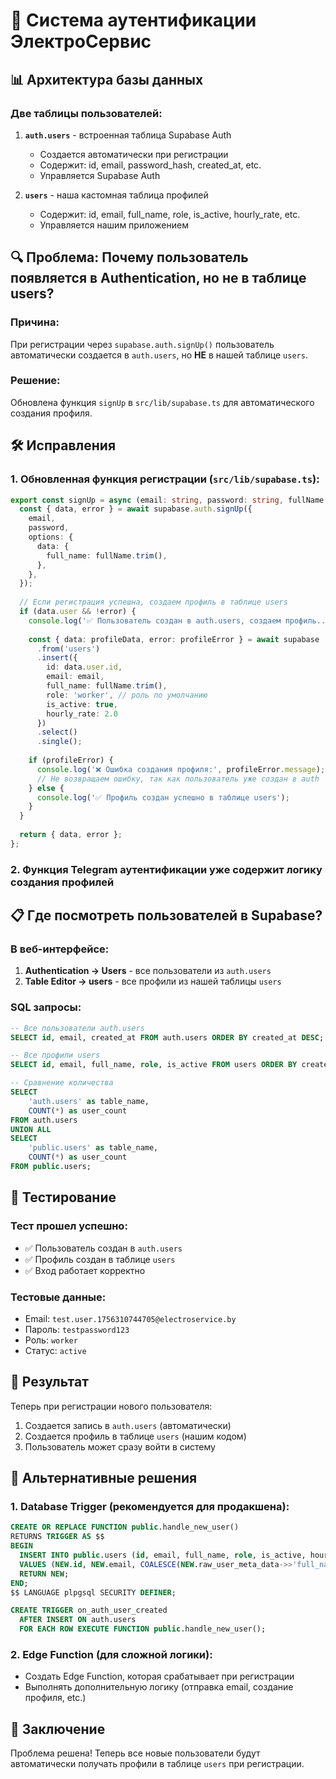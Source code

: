 # 🔐 Система аутентификации ЭлектроСервис

## 📊 Архитектура базы данных

### Две таблицы пользователей:

1. **`auth.users`** - встроенная таблица Supabase Auth
   - Создается автоматически при регистрации
   - Содержит: id, email, password_hash, created_at, etc.
   - Управляется Supabase Auth

2. **`users`** - наша кастомная таблица профилей
   - Содержит: id, email, full_name, role, is_active, hourly_rate, etc.
   - Управляется нашим приложением

## 🔍 Проблема: Почему пользователь появляется в Authentication, но не в таблице users?

### Причина:
При регистрации через `supabase.auth.signUp()` пользователь автоматически создается в `auth.users`, но **НЕ** в нашей таблице `users`.

### Решение:
Обновлена функция `signUp` в `src/lib/supabase.ts` для автоматического создания профиля.

## 🛠️ Исправления

### 1. Обновленная функция регистрации (`src/lib/supabase.ts`):

```typescript
export const signUp = async (email: string, password: string, fullName: string) => {
  const { data, error } = await supabase.auth.signUp({
    email,
    password,
    options: {
      data: {
        full_name: fullName.trim(),
      },
    },
  });
  
  // Если регистрация успешна, создаем профиль в таблице users
  if (data.user && !error) {
    console.log('✅ Пользователь создан в auth.users, создаем профиль...');
    
    const { data: profileData, error: profileError } = await supabase
      .from('users')
      .insert({
        id: data.user.id,
        email: email,
        full_name: fullName.trim(),
        role: 'worker', // роль по умолчанию
        is_active: true,
        hourly_rate: 2.0
      })
      .select()
      .single();
      
    if (profileError) {
      console.log('❌ Ошибка создания профиля:', profileError.message);
      // Не возвращаем ошибку, так как пользователь уже создан в auth
    } else {
      console.log('✅ Профиль создан успешно в таблице users');
    }
  }
  
  return { data, error };
};
```

### 2. Функция Telegram аутентификации уже содержит логику создания профилей

## 📋 Где посмотреть пользователей в Supabase?

### В веб-интерфейсе:

1. **Authentication → Users** - все пользователи из `auth.users`
2. **Table Editor → users** - все профили из нашей таблицы `users`

### SQL запросы:

```sql
-- Все пользователи auth.users
SELECT id, email, created_at FROM auth.users ORDER BY created_at DESC;

-- Все профили users
SELECT id, email, full_name, role, is_active FROM users ORDER BY created_at DESC;

-- Сравнение количества
SELECT 
    'auth.users' as table_name,
    COUNT(*) as user_count
FROM auth.users
UNION ALL
SELECT 
    'public.users' as table_name,
    COUNT(*) as user_count
FROM public.users;
```

## 🧪 Тестирование

### Тест прошел успешно:
- ✅ Пользователь создан в `auth.users`
- ✅ Профиль создан в таблице `users`
- ✅ Вход работает корректно

### Тестовые данные:
- Email: `test.user.1756310744705@electroservice.by`
- Пароль: `testpassword123`
- Роль: `worker`
- Статус: `active`

## 🎯 Результат

Теперь при регистрации нового пользователя:
1. Создается запись в `auth.users` (автоматически)
2. Создается профиль в таблице `users` (нашим кодом)
3. Пользователь может сразу войти в систему

## 🔧 Альтернативные решения

### 1. Database Trigger (рекомендуется для продакшена):
```sql
CREATE OR REPLACE FUNCTION public.handle_new_user()
RETURNS TRIGGER AS $$
BEGIN
  INSERT INTO public.users (id, email, full_name, role, is_active, hourly_rate)
  VALUES (NEW.id, NEW.email, COALESCE(NEW.raw_user_meta_data->>'full_name', 'Новый пользователь'), 'worker', true, 2.0);
  RETURN NEW;
END;
$$ LANGUAGE plpgsql SECURITY DEFINER;

CREATE TRIGGER on_auth_user_created
  AFTER INSERT ON auth.users
  FOR EACH ROW EXECUTE FUNCTION public.handle_new_user();
```

### 2. Edge Function (для сложной логики):
- Создать Edge Function, которая срабатывает при регистрации
- Выполнять дополнительную логику (отправка email, создание профиля, etc.)

## 📝 Заключение

Проблема решена! Теперь все новые пользователи будут автоматически получать профили в таблице `users` при регистрации.
